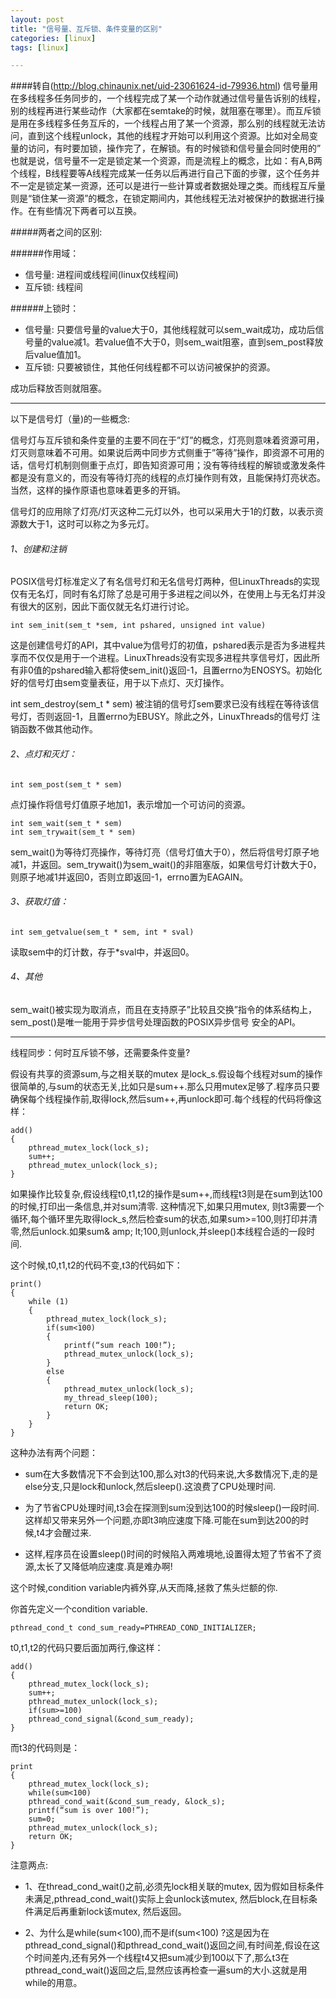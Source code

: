 ```yaml
---
layout: post
title: "信号量、互斥锁、条件变量的区别"
categories: [linux]
tags: [linux]

---
```

####转自(http://blog.chinaunix.net/uid-23061624-id-79936.html)
信号量用在多线程多任务同步的，一个线程完成了某一个动作就通过信号量告诉别的线程，别的线程再进行某些动作（大家都在semtake的时候，就阻塞在哪里）。而互斥锁是用在多线程多任务互斥的，一个线程占用了某一个资源，那么别的线程就无法访问，直到这个线程unlock，其他的线程才开始可以利用这个资源。比如对全局变量的访问，有时要加锁，操作完了，在解锁。有的时候锁和信号量会同时使用的”
也就是说，信号量不一定是锁定某一个资源，而是流程上的概念，比如：有A,B两个线程，B线程要等A线程完成某一任务以后再进行自己下面的步骤，这个任务并不一定是锁定某一资源，还可以是进行一些计算或者数据处理之类。而线程互斥量则是“锁住某一资源”的概念，在锁定期间内，其他线程无法对被保护的数据进行操作。在有些情况下两者可以互换。

#####两者之间的区别:

######作用域：

* 信号量: 进程间或线程间(linux仅线程间)
* 互斥锁: 线程间

######上锁时：
* 信号量: 只要信号量的value大于0，其他线程就可以sem_wait成功，成功后信号量的value减1。若value值不大于0，则sem_wait阻塞，直到sem_post释放后value值加1。
* 互斥锁: 只要被锁住，其他任何线程都不可以访问被保护的资源。

成功后释放否则就阻塞。

-----

以下是信号灯（量)的一些概念:

信号灯与互斥锁和条件变量的主要不同在于”灯”的概念，灯亮则意味着资源可用，灯灭则意味着不可用。如果说后两中同步方式侧重于”等待”操作，即资源不可用的话，信号灯机制则侧重于点灯，即告知资源可用；没有等待线程的解锁或激发条件都是没有意义的，而没有等待灯亮的线程的点灯操作则有效，且能保持灯亮状态。当然，这样的操作原语也意味着更多的开销。

信号灯的应用除了灯亮/灯灭这种二元灯以外，也可以采用大于1的灯数，以表示资源数大于1，这时可以称之为多元灯。

###### 1、创建和注销

POSIX信号灯标准定义了有名信号灯和无名信号灯两种，但LinuxThreads的实现仅有无名灯，同时有名灯除了总是可用于多进程之间以外，在使用上与无名灯并没有很大的区别，因此下面仅就无名灯进行讨论。

    int sem_init(sem_t *sem, int pshared, unsigned int value)
这是创建信号灯的API，其中value为信号灯的初值，pshared表示是否为多进程共享而不仅仅是用于一个进程。LinuxThreads没有实现多进程共享信号灯，因此所有非0值的pshared输入都将使sem_init()返回-1，且置errno为ENOSYS。初始化好的信号灯由sem变量表征，用于以下点灯、灭灯操作。

int sem_destroy(sem_t * sem)
被注销的信号灯sem要求已没有线程在等待该信号灯，否则返回-1，且置errno为EBUSY。除此之外，LinuxThreads的信号灯 注销函数不做其他动作。

###### 2、点灯和灭灯：

    int sem_post(sem_t * sem)

点灯操作将信号灯值原子地加1，表示增加一个可访问的资源。

    int sem_wait(sem_t * sem)
    int sem_trywait(sem_t * sem)

sem_wait()为等待灯亮操作，等待灯亮（信号灯值大于0），然后将信号灯原子地减1，并返回。sem_trywait()为sem_wait()的非阻塞版，如果信号灯计数大于0，则原子地减1并返回0，否则立即返回-1，errno置为EAGAIN。

###### 3、获取灯值：

    int sem_getvalue(sem_t * sem, int * sval)

读取sem中的灯计数，存于*sval中，并返回0。

###### 4、其他

sem_wait()被实现为取消点，而且在支持原子”比较且交换”指令的体系结构上，sem_post()是唯一能用于异步信号处理函数的POSIX异步信号 安全的API。

----------------------------
线程同步：何时互斥锁不够，还需要条件变量?

假设有共享的资源sum,与之相关联的mutex 是lock_s.假设每个线程对sum的操作很简单的,与sum的状态无关,比如只是sum++.那么只用mutex足够了.程序员只要确保每个线程操作前,取得lock,然后sum++,再unlock即可.每个线程的代码将像这样：
    
    add()
    {
        pthread_mutex_lock(lock_s);
        sum++;
        pthread_mutex_unlock(lock_s);
    }

如果操作比较复杂,假设线程t0,t1,t2的操作是sum++,而线程t3则是在sum到达100的时候,打印出一条信息,并对sum清零. 这种情况下,如果只用mutex, 则t3需要一个循环,每个循环里先取得lock_s,然后检查sum的状态,如果sum>=100,则打印并清零,然后unlock.如果sum& amp; lt;100,则unlock,并sleep()本线程合适的一段时间.

这个时候,t0,t1,t2的代码不变,t3的代码如下：
   
    print()
    {
        while (1)
        {
            pthread_mutex_lock(lock_s);
            if(sum<100)
            {
                printf(“sum reach 100!”);
                pthread_mutex_unlock(lock_s);
            }
            else
            {
                pthread_mutex_unlock(lock_s);
                my_thread_sleep(100);
                return OK;
            }
        }
    }

这种办法有两个问题：

* sum在大多数情况下不会到达100,那么对t3的代码来说,大多数情况下,走的是else分支,只是lock和unlock,然后sleep().这浪费了CPU处理时间.

* 为了节省CPU处理时间,t3会在探测到sum没到达100的时候sleep()一段时间.这样却又带来另外一个问题,亦即t3响应速度下降.可能在sum到达200的时候,t4才会醒过来.

* 这样,程序员在设置sleep()时间的时候陷入两难境地,设置得太短了节省不了资源,太长了又降低响应速度.真是难办啊!

这个时候,condition variable内裤外穿,从天而降,拯救了焦头烂额的你.

你首先定义一个condition variable.

    pthread_cond_t cond_sum_ready=PTHREAD_COND_INITIALIZER;

t0,t1,t2的代码只要后面加两行,像这样：
    
    add()
    {
        pthread_mutex_lock(lock_s);
        sum++;
        pthread_mutex_unlock(lock_s);
        if(sum>=100)
        pthread_cond_signal(&cond_sum_ready);
    }
而t3的代码则是：
   
    print
    {
        pthread_mutex_lock(lock_s);
        while(sum<100)
        pthread_cond_wait(&cond_sum_ready, &lock_s);
        printf(“sum is over 100!”);
        sum=0;
        pthread_mutex_unlock(lock_s);
        return OK;
    }

注意两点:

* 1、在thread_cond_wait()之前,必须先lock相关联的mutex, 因为假如目标条件未满足,pthread_cond_wait()实际上会unlock该mutex, 然后block,在目标条件满足后再重新lock该mutex, 然后返回。

* 2、为什么是while(sum<100),而不是if(sum<100) ?这是因为在pthread_cond_signal()和pthread_cond_wait()返回之间,有时间差,假设在这个时间差内,还有另外一个线程t4又把sum减少到100以下了,那么t3在pthread_cond_wait()返回之后,显然应该再检查一遍sum的大小.这就是用 while的用意。
